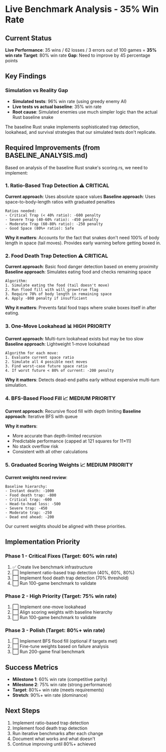 # Live Benchmark Analysis - 35% Win Rate

## Current Status

**Live Performance**: 35 wins / 62 losses / 3 errors out of 100 games = **35% win rate**
**Target**: 80% win rate
**Gap**: Need to improve by 45 percentage points

## Key Findings

### Simulation vs Reality Gap

- **Simulated tests**: 96% win rate (using greedy enemy AI)
- **Live tests vs actual baseline**: 35% win rate
- **Root cause**: Simulated enemies use much simpler logic than the actual Rust baseline snake

The baseline Rust snake implements sophisticated trap detection, lookahead, and survival strategies that our simulated tests don't replicate.

## Required Improvements (from BASELINE_ANALYSIS.md)

Based on analysis of the baseline Rust snake's scoring.rs, we need to implement:

### 1. Ratio-Based Trap Detection ⚠️ CRITICAL

**Current approach**: Uses absolute space values
**Baseline approach**: Uses space-to-body-length ratios with graduated penalties

```
Ratios needed:
- Critical Trap (< 40% ratio): -600 penalty
- Severe Trap (40-60% ratio): -450 penalty  
- Moderate Trap (60-80% ratio): -250 penalty
- Good Space (80%+ ratio): Safe
```

**Why it matters**: Accounts for the fact that snakes don't need 100% of body length in space (tail moves). Provides early warning before getting boxed in.

### 2. Food Death Trap Detection ⚠️ CRITICAL

**Current approach**: Basic food danger detection based on enemy proximity
**Baseline approach**: Simulates eating food and checks remaining space

```
Algorithm:
1. Simulate eating the food (tail doesn't move)
2. Run flood fill with will_grow=true flag
3. Require 70% of body length in remaining space
4. Apply -800 penalty if insufficient
```

**Why it matters**: Prevents fatal food traps where snake boxes itself in after eating.

### 3. One-Move Lookahead 📊 HIGH PRIORITY

**Current approach**: Multi-turn lookahead exists but may be too slow
**Baseline approach**: Lightweight 1-move lookahead

```
Algorithm for each move:
1. Evaluate current space ratio
2. Simulate all 4 possible next moves
3. Find worst-case future space ratio
4. If worst future < 80% of current: -200 penalty
```

**Why it matters**: Detects dead-end paths early without expensive multi-turn simulation.

### 4. BFS-Based Flood Fill 📈 MEDIUM PRIORITY

**Current approach**: Recursive flood fill with depth limiting
**Baseline approach**: Iterative BFS with queue

**Why it matters**:
- More accurate than depth-limited recursion
- Predictable performance (capped at 121 squares for 11×11)
- No stack overflow risk
- Consistent with all other calculations

### 5. Graduated Scoring Weights 📈 MEDIUM PRIORITY

**Current weights need review**:
```
Baseline hierarchy:
- Instant death: -1000
- Food death trap: -800
- Critical trap: -600
- Head-to-head loss: -500
- Severe trap: -450
- Moderate trap: -250
- Dead end ahead: -200
```

Our current weights should be aligned with these priorities.

## Implementation Priority

### Phase 1 - Critical Fixes (Target: 60% win rate)
1. ✅ Create live benchmark infrastructure
2. ⬜ Implement ratio-based trap detection (40%, 60%, 80%)
3. ⬜ Implement food death trap detection (70% threshold)
4. ⬜ Run 100-game benchmark to validate

### Phase 2 - High Priority (Target: 75% win rate)
1. ⬜ Implement one-move lookahead
2. ⬜ Align scoring weights with baseline hierarchy
3. ⬜ Run 100-game benchmark to validate

### Phase 3 - Polish (Target: 80%+ win rate)
1. ⬜ Implement BFS flood fill (optional if targets met)
2. ⬜ Fine-tune weights based on failure analysis
3. ⬜ Run 200-game final benchmark

## Success Metrics

- **Milestone 1**: 60% win rate (competitive parity)
- **Milestone 2**: 75% win rate (strong performance)
- **Target**: 80%+ win rate (meets requirements)
- **Stretch**: 90%+ win rate (dominance)

## Next Steps

1. Implement ratio-based trap detection
2. Implement food death trap detection
3. Run iterative benchmarks after each change
4. Document what works and what doesn't
5. Continue improving until 80%+ achieved
